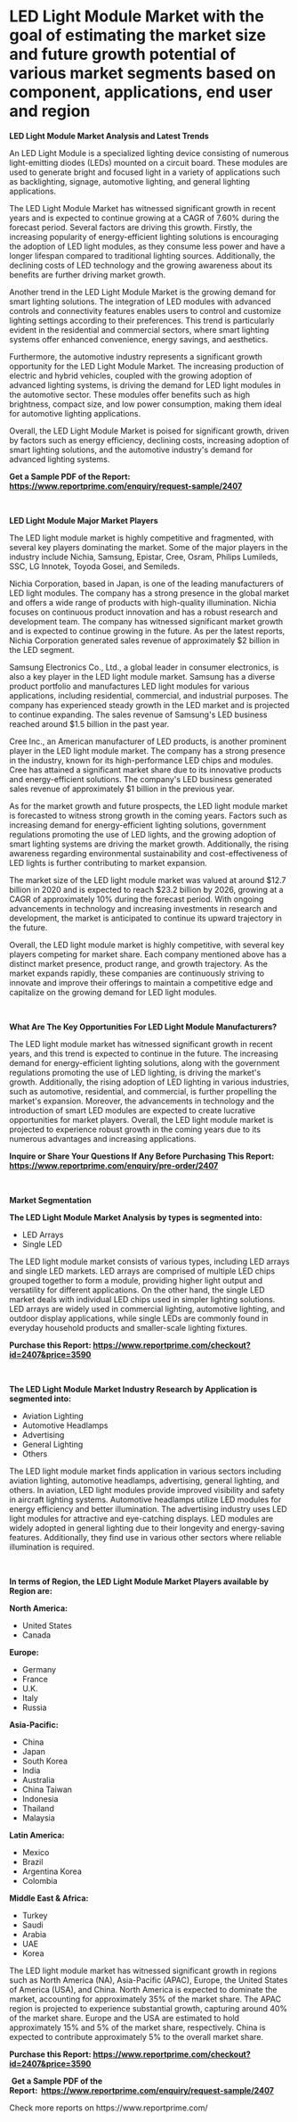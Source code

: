 <p><h1>LED Light Module Market with the goal of estimating the market size and future growth potential of various market segments based on component, applications, end user and region</h1></p><p><strong>LED Light Module Market Analysis and Latest Trends</strong></p>
<p><p>An LED Light Module is a specialized lighting device consisting of numerous light-emitting diodes (LEDs) mounted on a circuit board. These modules are used to generate bright and focused light in a variety of applications such as backlighting, signage, automotive lighting, and general lighting applications.</p><p>The LED Light Module Market has witnessed significant growth in recent years and is expected to continue growing at a CAGR of 7.60% during the forecast period. Several factors are driving this growth. Firstly, the increasing popularity of energy-efficient lighting solutions is encouraging the adoption of LED light modules, as they consume less power and have a longer lifespan compared to traditional lighting sources. Additionally, the declining costs of LED technology and the growing awareness about its benefits are further driving market growth.</p><p>Another trend in the LED Light Module Market is the growing demand for smart lighting solutions. The integration of LED modules with advanced controls and connectivity features enables users to control and customize lighting settings according to their preferences. This trend is particularly evident in the residential and commercial sectors, where smart lighting systems offer enhanced convenience, energy savings, and aesthetics.</p><p>Furthermore, the automotive industry represents a significant growth opportunity for the LED Light Module Market. The increasing production of electric and hybrid vehicles, coupled with the growing adoption of advanced lighting systems, is driving the demand for LED light modules in the automotive sector. These modules offer benefits such as high brightness, compact size, and low power consumption, making them ideal for automotive lighting applications.</p><p>Overall, the LED Light Module Market is poised for significant growth, driven by factors such as energy efficiency, declining costs, increasing adoption of smart lighting solutions, and the automotive industry's demand for advanced lighting systems.</p></p>
<p><strong>Get a Sample PDF of the Report:&nbsp; <a href="https://www.reportprime.com/enquiry/request-sample/2407">https://www.reportprime.com/enquiry/request-sample/2407</a></strong></p>
<p>&nbsp;</p>
<p><strong>LED Light Module Major Market Players</strong></p>
<p><p>The LED light module market is highly competitive and fragmented, with several key players dominating the market. Some of the major players in the industry include Nichia, Samsung, Epistar, Cree, Osram, Philips Lumileds, SSC, LG Innotek, Toyoda Gosei, and Semileds.</p><p>Nichia Corporation, based in Japan, is one of the leading manufacturers of LED light modules. The company has a strong presence in the global market and offers a wide range of products with high-quality illumination. Nichia focuses on continuous product innovation and has a robust research and development team. The company has witnessed significant market growth and is expected to continue growing in the future. As per the latest reports, Nichia Corporation generated sales revenue of approximately $2 billion in the LED segment.</p><p>Samsung Electronics Co., Ltd., a global leader in consumer electronics, is also a key player in the LED light module market. Samsung has a diverse product portfolio and manufactures LED light modules for various applications, including residential, commercial, and industrial purposes. The company has experienced steady growth in the LED market and is projected to continue expanding. The sales revenue of Samsung's LED business reached around $1.5 billion in the past year.</p><p>Cree Inc., an American manufacturer of LED products, is another prominent player in the LED light module market. The company has a strong presence in the industry, known for its high-performance LED chips and modules. Cree has attained a significant market share due to its innovative products and energy-efficient solutions. The company's LED business generated sales revenue of approximately $1 billion in the previous year.</p><p>As for the market growth and future prospects, the LED light module market is forecasted to witness strong growth in the coming years. Factors such as increasing demand for energy-efficient lighting solutions, government regulations promoting the use of LED lights, and the growing adoption of smart lighting systems are driving the market growth. Additionally, the rising awareness regarding environmental sustainability and cost-effectiveness of LED lights is further contributing to market expansion.</p><p>The market size of the LED light module market was valued at around $12.7 billion in 2020 and is expected to reach $23.2 billion by 2026, growing at a CAGR of approximately 10% during the forecast period. With ongoing advancements in technology and increasing investments in research and development, the market is anticipated to continue its upward trajectory in the future.</p><p>Overall, the LED light module market is highly competitive, with several key players competing for market share. Each company mentioned above has a distinct market presence, product range, and growth trajectory. As the market expands rapidly, these companies are continuously striving to innovate and improve their offerings to maintain a competitive edge and capitalize on the growing demand for LED light modules.</p></p>
<p>&nbsp;</p>
<p><strong>What Are The Key Opportunities For LED Light Module Manufacturers?</strong></p>
<p><p>The LED light module market has witnessed significant growth in recent years, and this trend is expected to continue in the future. The increasing demand for energy-efficient lighting solutions, along with the government regulations promoting the use of LED lighting, is driving the market's growth. Additionally, the rising adoption of LED lighting in various industries, such as automotive, residential, and commercial, is further propelling the market's expansion. Moreover, the advancements in technology and the introduction of smart LED modules are expected to create lucrative opportunities for market players. Overall, the LED light module market is projected to experience robust growth in the coming years due to its numerous advantages and increasing applications.</p></p>
<p><strong>Inquire or Share Your Questions If Any Before Purchasing This Report: <a href="https://www.reportprime.com/enquiry/pre-order/2407">https://www.reportprime.com/enquiry/pre-order/2407</a></strong></p>
<p>&nbsp;</p>
<p><strong>Market Segmentation</strong></p>
<p><strong>The LED Light Module Market Analysis by types is segmented into:</strong></p>
<p><ul><li>LED Arrays</li><li>Single LED</li></ul></p>
<p><p>The LED light module market consists of various types, including LED arrays and single LED markets. LED arrays are comprised of multiple LED chips grouped together to form a module, providing higher light output and versatility for different applications. On the other hand, the single LED market deals with individual LED chips used in simpler lighting solutions. LED arrays are widely used in commercial lighting, automotive lighting, and outdoor display applications, while single LEDs are commonly found in everyday household products and smaller-scale lighting fixtures.</p></p>
<p><strong>Purchase this Report:&nbsp;<a href="https://www.reportprime.com/checkout?id=2407&price=3590">https://www.reportprime.com/checkout?id=2407&price=3590</a></strong></p>
<p>&nbsp;</p>
<p><strong>The LED Light Module Market Industry Research by Application is segmented into:</strong></p>
<p><ul><li>Aviation Lighting</li><li>Automotive Headlamps</li><li>Advertising</li><li>General Lighting</li><li>Others</li></ul></p>
<p><p>The LED light module market finds application in various sectors including aviation lighting, automotive headlamps, advertising, general lighting, and others. In aviation, LED light modules provide improved visibility and safety in aircraft lighting systems. Automotive headlamps utilize LED modules for energy efficiency and better illumination. The advertising industry uses LED light modules for attractive and eye-catching displays. LED modules are widely adopted in general lighting due to their longevity and energy-saving features. Additionally, they find use in various other sectors where reliable illumination is required.</p></p>
<p>&nbsp;</p>
<p><strong>In terms of Region, the LED Light Module Market Players available by Region are:</strong></p>
<p>
    <p> <strong> North America: </strong>
        <ul>
            <li>United States</li>
            <li>Canada</li>
        </ul>
        </p> 
    <p> <strong> Europe: </strong>
        <ul>
            <li>Germany</li>
            <li>France</li>
            <li>U.K.</li>
            <li>Italy</li>
            <li>Russia</li>
        </ul>
        </p> 
    <p> <strong> Asia-Pacific: </strong>
        <ul>
            <li>China</li>
            <li>Japan</li>
            <li>South Korea</li>
            <li>India</li>
            <li>Australia</li>
            <li>China Taiwan</li>
            <li>Indonesia</li>
            <li>Thailand</li>
            <li>Malaysia</li>
        </ul>
        </p> 
    <p> <strong> Latin America: </strong>
        <ul>
            <li>Mexico</li>
            <li>Brazil</li>
            <li>Argentina Korea</li>
            <li>Colombia</li>
        </ul>
        </p> 
    <p> <strong> Middle East & Africa: </strong>
        <ul>
            <li>Turkey</li>
            <li>Saudi</li>
            <li>Arabia</li>
            <li>UAE</li>
            <li>Korea</li>
        </ul>
    </p>
    </p>
<p><p>The LED light module market has witnessed significant growth in regions such as North America (NA), Asia-Pacific (APAC), Europe, the United States of America (USA), and China. North America is expected to dominate the market, accounting for approximately 35% of the market share. The APAC region is projected to experience substantial growth, capturing around 40% of the market share. Europe and the USA are estimated to hold approximately 15% and 5% of the market share, respectively. China is expected to contribute approximately 5% to the overall market share.</p></p>
<p><strong>Purchase this Report: <a href="https://www.reportprime.com/checkout?id=2407&price=3590">https://www.reportprime.com/checkout?id=2407&price=3590</a></strong></p>
<p>&nbsp;<strong>Get a Sample PDF of the Report:&nbsp;&nbsp;<a href="https://www.reportprime.com/enquiry/request-sample/2407">https://www.reportprime.com/enquiry/request-sample/2407</a></strong></p>
<p><strong></strong></p>
<p>Check more reports on https://www.reportprime.com/</p>